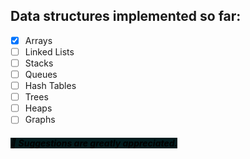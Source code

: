 ## Data structures implemented so far:
- [x] Arrays
- [ ] Linked Lists
- [ ] Stacks
- [ ] Queues
- [ ] Hash Tables
- [ ] Trees
- [ ] Heaps
- [ ] Graphs

##### <span style="color:white;"><mark style="background: #021C1E" >🛑 Suggestions are greatly appreciated. </span></mark> 
